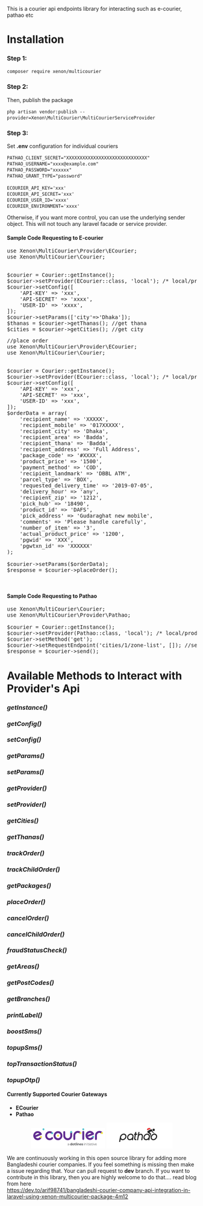This is a courier api endpoints library for interacting such as e-courier, pathao etc


# Installation

### Step 1:

```
composer require xenon/multicourier
```

### Step 2:

Then, publish the package

```
php artisan vendor:publish --provider=Xenon\MultiCourier\MultiCourierServiceProvider
```

### Step 3:

Set **.env** configuration for individual couriers

```PATHAO_CLIENT_ID=XXX 
PATHAO_CLIENT_SECRET="XXXXXXXXXXXXXXXXXXXXXXXXXXXXXX"
PATHAO_USERNAME="xxxx@example.com"
PATHAO_PASSWORD="xxxxxx"
PATHAO_GRANT_TYPE="password"

ECOURIER_API_KEY='xxx'
ECOURIER_API_SECRET='xxx'
ECOURIER_USER_ID='xxxx'
ECOURIER_ENVIRONMENT='xxxx'
```

Otherwise, if you want more control, you can use the underlying sender object. This will not touch any laravel facade or
service provider.

#### Sample Code Requesting to E-courier

<pre>
use Xenon\MultiCourier\Provider\ECourier;
use Xenon\MultiCourier\Courier;


$courier = Courier::getInstance();
$courier->setProvider(ECourier::class, 'local'); /* local/production */
$courier->setConfig([
    'API-KEY' => 'xxx',
    'API-SECRET' => 'xxxx',
    'USER-ID' => 'xxxx',
]);
$courier->setParams(['city'=>'Dhaka']);
$thanas = $courier->getThanas(); //get thana
$cities = $courier->getCities(); //get city
</pre>

<pre>
//place order
use Xenon\MultiCourier\Provider\ECourier;
use Xenon\MultiCourier\Courier;


$courier = Courier::getInstance();
$courier->setProvider(ECourier::class, 'local'); /* local/production */
$courier->setConfig([
    'API-KEY' => 'xxx',
    'API-SECRET' => 'xxx',
    'USER-ID' => 'xxx',
]);
$orderData = array(
    'recipient_name' => 'XXXXX',
    'recipient_mobile' => '017XXXXX',
    'recipient_city' => 'Dhaka',
    'recipient_area' => 'Badda',
    'recipient_thana' => 'Badda',
    'recipient_address' => 'Full Address',
    'package_code' => '#XXXX',
    'product_price' => '1500',
    'payment_method' => 'COD',
    'recipient_landmark' => 'DBBL ATM',
    'parcel_type' => 'BOX',
    'requested_delivery_time' => '2019-07-05',
    'delivery_hour' => 'any',
    'recipient_zip' => '1212',
    'pick_hub' => '18490',
    'product_id' => 'DAFS',
    'pick_address' => 'Gudaraghat new mobile',
    'comments' => 'Please handle carefully',
    'number_of_item' => '3',
    'actual_product_price' => '1200',
    'pgwid' => 'XXX',
    'pgwtxn_id' => 'XXXXXX'
);

$courier->setParams($orderData);
$response = $courier->placeOrder();


</pre>


#### Sample Code Requesting to Pathao

<pre>
use Xenon\MultiCourier\Courier;
use Xenon\MultiCourier\Provider\Pathao;

$courier = Courier::getInstance();
$courier->setProvider(Pathao::class, 'local'); /* local/production */
$courier->setMethod('get');
$courier->setRequestEndpoint('cities/1/zone-list', []); //second param should be array. its optional. you should form params here
$response = $courier->send();
</pre>

# Available Methods to Interact with Provider's Api
### _getInstance()_
### _getConfig()_
### _setConfig()_
### _getParams()_
### _setParams()_
### _getProvider()_
### _setProvider()_
### _getCities()_
### _getThanas()_
### _trackOrder()_
### _trackChildOrder()_
### _getPackages()_
### _placeOrder()_
### _cancelOrder()_
### _cancelChildOrder()_
### _fraudStatusCheck()_
### _getAreas()_
### _getPostCodes()_
### _getBranches()_
### _printLabel()_
### _boostSms()_
### _topupSms()_
### _topTransactionStatus()_
### _topupOtp()_

#### Currently Supported Courier Gateways

* **ECourier**
* **Pathao**

<p align="center" >
<img src="https://raw.githubusercontent.com/arif98741/multicourier/master/img/ecourier.png">
<img  src="https://raw.githubusercontent.com/arif98741/multicourier/master/img/pathao.png">
</p>


We are continuously working in this open source library for adding more Bangladeshi courier companies. If you feel something
is missing then make a issue regarding that. Your can pull request to **dev** branch. 
If you want to contribute in this library, then you are highly welcome to
do that....
read blog from here <br>
https://dev.to/arif98741/bangladeshi-courier-company-api-integration-in-laravel-using-xenon-multicourier-package-4m12
